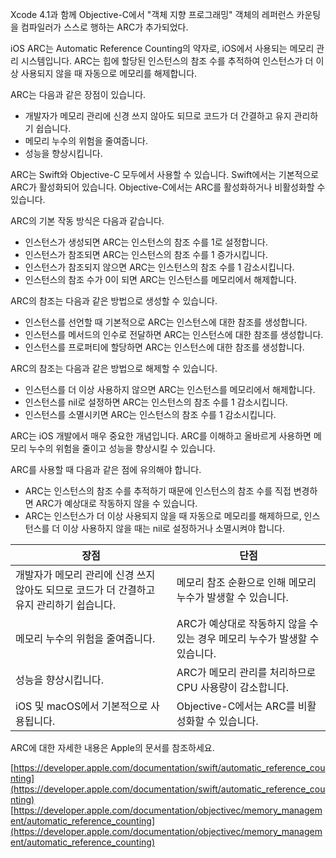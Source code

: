 Xcode 4.1과 함께 Objective-C에서 "객체 지향 프로그래밍" 객체의 레퍼런스 카운팅을 컴파일러가 스스로 행하는 ARC가 추가되었다.

iOS ARC는 Automatic Reference Counting의 약자로, iOS에서 사용되는 메모리 관리 시스템입니다. ARC는 힙에 할당된 인스턴스의 참조 수를 추적하여 인스턴스가 더 이상 사용되지 않을 때 자동으로 메모리를 해제합니다.

ARC는 다음과 같은 장점이 있습니다.

* 개발자가 메모리 관리에 신경 쓰지 않아도 되므로 코드가 더 간결하고 유지 관리하기 쉽습니다.
* 메모리 누수의 위험을 줄여줍니다.
* 성능을 향상시킵니다.

ARC는 Swift와 Objective-C 모두에서 사용할 수 있습니다. Swift에서는 기본적으로 ARC가 활성화되어 있습니다. Objective-C에서는 ARC를 활성화하거나 비활성화할 수 있습니다.

ARC의 기본 작동 방식은 다음과 같습니다.

* 인스턴스가 생성되면 ARC는 인스턴스의 참조 수를 1로 설정합니다.
* 인스턴스가 참조되면 ARC는 인스턴스의 참조 수를 1 증가시킵니다.
* 인스턴스가 참조되지 않으면 ARC는 인스턴스의 참조 수를 1 감소시킵니다.
* 인스턴스의 참조 수가 0이 되면 ARC는 인스턴스를 메모리에서 해제합니다.

ARC의 참조는 다음과 같은 방법으로 생성할 수 있습니다.

* 인스턴스를 선언할 때 기본적으로 ARC는 인스턴스에 대한 참조를 생성합니다.
* 인스턴스를 메서드의 인수로 전달하면 ARC는 인스턴스에 대한 참조를 생성합니다.
* 인스턴스를 프로퍼티에 할당하면 ARC는 인스턴스에 대한 참조를 생성합니다.

ARC의 참조는 다음과 같은 방법으로 해제할 수 있습니다.

* 인스턴스를 더 이상 사용하지 않으면 ARC는 인스턴스를 메모리에서 해제합니다.
* 인스턴스를 nil로 설정하면 ARC는 인스턴스의 참조 수를 1 감소시킵니다.
* 인스턴스를 소멸시키면 ARC는 인스턴스의 참조 수를 1 감소시킵니다.

ARC는 iOS 개발에서 매우 중요한 개념입니다. ARC를 이해하고 올바르게 사용하면 메모리 누수의 위험을 줄이고 성능을 향상시킬 수 있습니다.

ARC를 사용할 때 다음과 같은 점에 유의해야 합니다.

* ARC는 인스턴스의 참조 수를 추적하기 때문에 인스턴스의 참조 수를 직접 변경하면 ARC가 예상대로 작동하지 않을 수 있습니다.
* ARC는 인스턴스가 더 이상 사용되지 않을 때 자동으로 메모리를 해제하므로, 인스턴스를 더 이상 사용하지 않을 때는 nil로 설정하거나 소멸시켜야 합니다.



| 장점 | 단점 |
|---|---|
| 개발자가 메모리 관리에 신경 쓰지 않아도 되므로 코드가 더 간결하고 유지 관리하기 쉽습니다. | 메모리 참조 순환으로 인해 메모리 누수가 발생할 수 있습니다. |
| 메모리 누수의 위험을 줄여줍니다. | ARC가 예상대로 작동하지 않을 수 있는 경우 메모리 누수가 발생할 수 있습니다. |
| 성능을 향상시킵니다. | ARC가 메모리 관리를 처리하므로 CPU 사용량이 감소합니다. |
| iOS 및 macOS에서 기본적으로 사용됩니다. | Objective-C에서는 ARC를 비활성화할 수 있습니다. |


ARC에 대한 자세한 내용은 Apple의 문서를 참조하세요.


[https://developer.apple.com/documentation/swift/automatic_reference_counting](https://developer.apple.com/documentation/swift/automatic_reference_counting)
[https://developer.apple.com/documentation/objectivec/memory_management/automatic_reference_counting](https://developer.apple.com/documentation/objectivec/memory_management/automatic_reference_counting)
